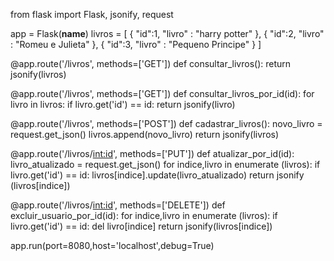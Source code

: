 from flask import Flask, jsonify, request 

app = Flask(__name__)
livros = [
    {
        "id":1,
        "livro" : "harry potter"
    },
    {
        "id":2,
        "livro" : "Romeu e Julieta"
    },
    {
        "id":3,
        "livro" : "Pequeno Principe"
    }
    ]

@app.route('/livros', methods=['GET'])
def consultar_livros(): 
    return jsonify(livros)

@app.route('/livros', methods=['GET'])
def consultar_livros_por_id(id):
    for livro in livros:
        if livro.get('id') == id:
            return jsonify(livro)

@app.route('/livros', methods=['POST'])
def cadastrar_livros():
    novo_livro = request.get_json()
    livros.append(novo_livro)
    return jsonify(livros)

@app.route('/livros/<int:id>', methods=['PUT'])
def atualizar_por_id(id):
    livro_atualizado = request.get_json()
    for indice,livro in enumerate (livros):
        if livro.get('id') == id:
            livros[indice].update(livro_atualizado)
            return jsonify (livros[indice])

@app.route('/livros/<int:id>', methods=['DELETE'])
def excluir_usuario_por_id(id):
    for indice,livro in enumerate (livros):
        if livro.get('id') == id:
         del livro[indice]
        return jsonify(livros[indice])


app.run(port=8080,host='localhost',debug=True)